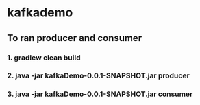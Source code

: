 # kafkademo

## To ran producer and consumer 
### 1. gradlew clean build
### 2. java -jar kafkaDemo-0.0.1-SNAPSHOT.jar producer
### 3. java -jar kafkaDemo-0.0.1-SNAPSHOT.jar consumer
